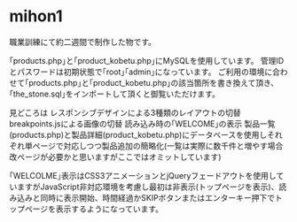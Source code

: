 mihon1
======
職業訓練にて約二週間で制作した物です。

｢products.php｣と｢product_kobetu.php｣にMySQLを使用しています。
管理IDとパスワードは初期状態で｢root｣｢admin｣になっています。
ご利用の環境に合わせて｢products.php｣と｢product_kobetu.php｣の該当箇所を書き換えて頂き、
｢the_stone.sql｣をインポートして頂くと御覧いただけます。

見どころは
レスポンシブデザインによる3種類のレイアウトの切替
breakpoints.jsによる画像の切替
読み込み時の｢WELCOME｣の表示
製品一覧(products.php)と製品詳細(product_kobetu.php)にデータベースを使用しそれぞれ単ページで対応しつつ製品追加の簡略化(一覧は実際に数千件と増やす場合改ページが必要かと思いますがここではオミットしています)

｢WELCOLME｣表示はCSS3アニメーションとjQueryフェードアウトを使用していますがJavaScript非対応環境を考慮し最初は非表示(トップページを表示)、読み込みと同時に表示開始、時間経過かSKIPボタンまたはエンターキー押下でトップページを表示するようになっています。
